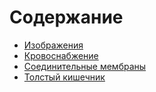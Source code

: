 # Содержание

* [Изображения](images.md)
* [Кровоснабжение](blood-supply.md)
* [Cоединительные мембраны](membranes.md)
* [Толстый кишечник](large-intestine.md)
